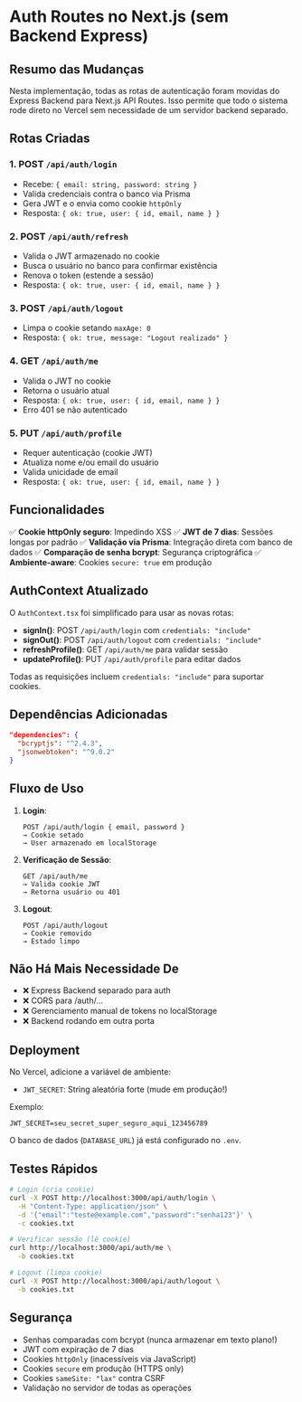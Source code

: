 # Auth Routes no Next.js (sem Backend Express)

## Resumo das Mudanças

Nesta implementação, todas as rotas de autenticação foram movidas do Express Backend para Next.js API Routes. Isso permite que todo o sistema rode direto no Vercel sem necessidade de um servidor backend separado.

## Rotas Criadas

### 1. **POST `/api/auth/login`**
- Recebe: `{ email: string, password: string }`
- Valida credenciais contra o banco via Prisma
- Gera JWT e o envia como cookie `httpOnly`
- Resposta: `{ ok: true, user: { id, email, name } }`

### 2. **POST `/api/auth/refresh`**
- Valida o JWT armazenado no cookie
- Busca o usuário no banco para confirmar existência
- Renova o token (estende a sessão)
- Resposta: `{ ok: true, user: { id, email, name } }`

### 3. **POST `/api/auth/logout`**
- Limpa o cookie setando `maxAge: 0`
- Resposta: `{ ok: true, message: "Logout realizado" }`

### 4. **GET `/api/auth/me`**
- Valida o JWT no cookie
- Retorna o usuário atual
- Resposta: `{ ok: true, user: { id, email, name } }`
- Erro 401 se não autenticado

### 5. **PUT `/api/auth/profile`**
- Requer autenticação (cookie JWT)
- Atualiza nome e/ou email do usuário
- Valida unicidade de email
- Resposta: `{ ok: true, user: { id, email, name } }`

## Funcionalidades

✅ **Cookie httpOnly seguro**: Impedindo XSS
✅ **JWT de 7 dias**: Sessões longas por padrão
✅ **Validação via Prisma**: Integração direta com banco de dados
✅ **Comparação de senha bcrypt**: Segurança criptográfica
✅ **Ambiente-aware**: Cookies `secure: true` em produção

## AuthContext Atualizado

O `AuthContext.tsx` foi simplificado para usar as novas rotas:

- **signIn()**: POST `/api/auth/login` com `credentials: "include"`
- **signOut()**: POST `/api/auth/logout` com `credentials: "include"`
- **refreshProfile()**: GET `/api/auth/me` para validar sessão
- **updateProfile()**: PUT `/api/auth/profile` para editar dados

Todas as requisições incluem `credentials: "include"` para suportar cookies.

## Dependências Adicionadas

```json
"dependencies": {
  "bcryptjs": "^2.4.3",
  "jsonwebtoken": "^9.0.2"
}
```

## Fluxo de Uso

1. **Login**: 
   ```
   POST /api/auth/login { email, password }
   → Cookie setado
   → User armazenado em localStorage
   ```

2. **Verificação de Sessão**:
   ```
   GET /api/auth/me
   → Valida cookie JWT
   → Retorna usuário ou 401
   ```

3. **Logout**:
   ```
   POST /api/auth/logout
   → Cookie removido
   → Estado limpo
   ```

## Não Há Mais Necessidade De

- ❌ Express Backend separado para auth
- ❌ CORS para /auth/...
- ❌ Gerenciamento manual de tokens no localStorage
- ❌ Backend rodando em outra porta

## Deployment

No Vercel, adicione a variável de ambiente:
- `JWT_SECRET`: String aleatória forte (mude em produção!)

Exemplo:
```
JWT_SECRET=seu_secret_super_seguro_aqui_123456789
```

O banco de dados (`DATABASE_URL`) já está configurado no `.env`.

## Testes Rápidos

```bash
# Login (cria cookie)
curl -X POST http://localhost:3000/api/auth/login \
  -H "Content-Type: application/json" \
  -d '{"email":"teste@example.com","password":"senha123"}' \
  -c cookies.txt

# Verificar sessão (lê cookie)
curl http://localhost:3000/api/auth/me \
  -b cookies.txt

# Logout (limpa cookie)
curl -X POST http://localhost:3000/api/auth/logout \
  -b cookies.txt
```

## Segurança

- Senhas comparadas com bcrypt (nunca armazenar em texto plano!)
- JWT com expiração de 7 dias
- Cookies `httpOnly` (inacessíveis via JavaScript)
- Cookies `secure` em produção (HTTPS only)
- Cookies `sameSite: "lax"` contra CSRF
- Validação no servidor de todas as operações
